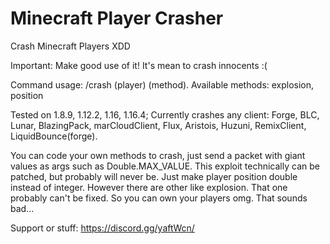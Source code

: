 # Minecraft Player Crasher
Crash Minecraft Players XDD

Important: Make good use of it! It's mean to crash innocents :(

Command usage: /crash (player) (method).
Available methods: explosion, position

Tested on 1.8.9, 1.12.2, 1.16, 1.16.4;
Currently crashes any client: Forge, BLC, Lunar, BlazingPack, marCloudClient, Flux, Aristois, Huzuni, RemixClient, LiquidBounce(forge).

You can code your own methods to crash, just send a packet with giant values as args such as Double.MAX_VALUE.
This exploit technically can be patched, but probably will never be. Just make player position double instead of integer. However there are other like explosion. That one probably can't be fixed. So you can own your players omg. That sounds bad...

Support or stuff: https://discord.gg/yaftWcn/
